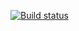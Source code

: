 [![Build status](https://ci.appveyor.com/api/projects/status/fqeor7xe4t6w0f8w?svg=true)](https://ci.appveyor.com/project/Valdemarovna/ahj-code-dom)